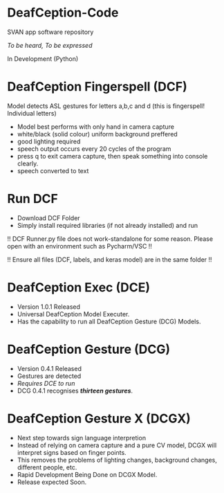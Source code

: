 # DeafCeption-Code
SVAN app software repository

*To be heard, To be expressed*

In Development (Python)

# DeafCeption Fingerspell (DCF)

Model detects ASL gestures for letters a,b,c and d (this is fingerspell! Individual letters)
- Model best performs with only hand in camera capture
- white/black (solid colour) uniform background preffered
- good lighting required
- speech output occurs every 20 cycles of the program
- press q to exit camera capture, then speak something into console clearly.
- speech converted to text

# Run DCF

- Download DCF Folder
- Simply install required libraries (if not already installed) and run

!! DCF Runner.py file does not work-standalone for some reason. Please open with an environment such as Pycharm/VSC !!

!! Ensure all files (DCF, labels, and keras model) are in the same folder !!

# DeafCeption Exec (DCE)

- Version 1.0.1 Released
- Universal DeafCeption Model Executer.
- Has the capability to run all DeafCeption Gesture (DCG) Models.

# DeafCeption Gesture (DCG)

- Version 0.4.1 Released
- Gestures are detected
- *Requires DCE to run*
- DCG 0.4.1 recognises ***thirteen gestures***.

# DeafCeption Gesture X (DCGX)
- Next step towards sign language interpretion
- Instead of relying on camera capture and a pure CV model, DCGX will interpret signs based on finger points.
- This removes the problems of lighting changes, background changes, different people, etc.
- Rapid Development Being Done on DCGX Model.
- Release expected Soon.

